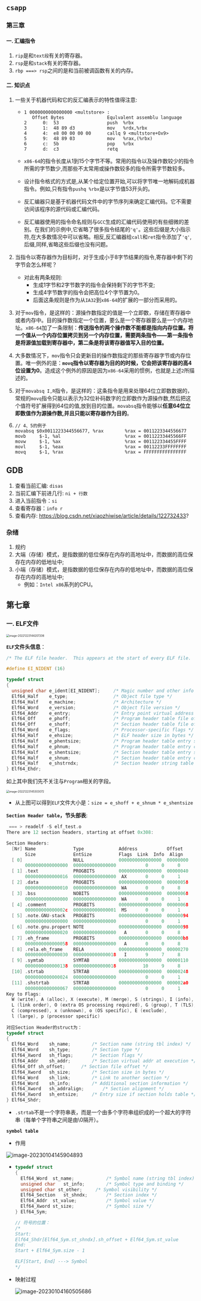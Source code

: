 ## `csapp`

### 第三章

#### 一. 汇编指令

1. `rip`是和`text段`有关的寄存器。
2. `rsp`是和`stack`有关的寄存器。
3. `rbp ===> rsp`之间的是和当前被调函数有关的内存。

#### 二. 知识点

1. 一些关于机器代码和它的反汇编表示的特性值得注意:

   - ```assembly
     1 0000000000000000 <multstore> :
     	Offset Bytes				Equlvalent assemblu language
     2 		0:  53					push  %rbx
     3 		1:  48 89 d3			mov   %rdx,%rbx
     4 		4:  e8 00 00 00 00		callq 9 <multstore+Ox9>
     5 		9:  48 89 03			mov   %rax,(%rbx)
     6 		c:  5b					pop   %rbx
     7 		d:  c3					retq
     ```

     

   - `x86-64`的指令长度从1到15个字节不等。常用的指令以及操作数较少的指令所需的字节数少,而那些不太常用或操作数较多的指令所需字节数较多。
   - 设计指令格式的方式是,从某个给定位置开始,可以将字节唯一地解码成机器指令。例如,只有指令`pushq %rbx`是以字节值53开头的。
   - 反汇编器只是基于机器代码文件中的字节序列来确定汇编代码。它不需要访间该程序的源代码或汇编代码。
   - 反汇编器使用的指令命名规则与`GCC`生成的汇编代码使用的有些细微的差别。在我们的示例中,它省略了很多指令结尾的`'q'`。这些后缀是大小指示符,在大多数情况中可以省略。相反,反汇编器给`call`和`ret`指令添加了`'q'`,后缀,同样,省略这些后缀也没有问题。

2. 当指令以寄存器作为目标时，对于生成小于8字节结果的指令,寄存器中剩下的字节会怎么样呢？

   - 对此有两条规则:
     - 生成1字节和2字节数字的指令会保持剩下的字节不变;
     - 生成4字节数字的指令会把高位4个字节置为0。
     - 后面这条规则是作为从`IA32`到`x86-64`的扩展的一部分而采用的。

3. 对于`mov`指令，是这样的：源操作数指定的值是一个立即数，存储在寄存器中或者内存中。目的操作数指定一个位置，要么是一个寄存器要么是一个内存地址。`x86-64`加了一条限制：**传送指令的两个操作数不能都是指向内存位置。将一个值从一个内存位置拷贝到另一个内存位置，需要两条指令——第一条指令是将源值加载到寄存器中，第二条是将该寄存器值写入目的位置。**
4. 大多数情况下，`mov`指令只会更新目的操作数指定的那些寄存器字节或内存位置。唯一例外的是：**`movq`指令以寄存器为目的的时候，它会把该寄存器的高4位设置为0**。造成这个例外的原因是因为`x86-64`采用的惯例，也就是上述`2`所描述的。
5. 对于`movabsq I,R`指令，是这样的：这条指令是用来处理64位立即数数据的，常规的`movq`指令只能以表示为32位补码数字的立即数作为源操作数,然后把这个值符号扩展得到64位的值,放到目的位置。`movabsq`指令能够以**任意64位立即数值作为源操作数,并且只能以寄存器作为目的**。
6. ```assembly
   // 4、5的例子
   movabsq $0x0011223344556677, %rax		%rax = 0011223344556677
   movb 	$-1, %al						%rax = 00112233445566FF
   movw 	$-1, %ax						%rax = 001122334455FFFF
   movl 	$-1, %eax						%rax = 00112233FFFFFFFF
   movq 	$-1, %rax						%rax = FFFFFFFFFFFFFFFF
   ```

   

## GDB

1. 查看当前汇编: `disas`
2. 当前汇编下前进几行: `ni + 行数`
3. 进入当前指令：`si`
4. 查看寄存器：`info r`
5. 查看内存: https://blog.csdn.net/xiaozhiwise/article/details/122732433?

### 杂绪
1. 规约
1. 大端（存储）模式，是指数据的低位保存在内存的高地址中，而数据的高位保存在内存的低地址中;
3. 小端（存储）模式，是指数据的低位保存在内存的低地址中，而数据的高位保存在内存的高地址中;
   - 例如：`Intel x86`系列的CPU。



## 第七章

### 一. ELF文件

<img src="/Users/fenghaining/work/csapp_learn/learnNode/assets/image-20221223144207206.png" alt="image-20221223144207206" style="zoom:50%;" />

**`ELF`文件头信息**：

```c
/* The ELF file header.  This appears at the start of every ELF file.  */

#define EI_NIDENT (16)

typedef struct
{
  unsigned char e_ident[EI_NIDENT];     /* Magic number and other info */						***
  Elf64_Half    e_type;                 /* Object file type */
  Elf64_Half    e_machine;              /* Architecture */
  Elf64_Word    e_version;              /* Object file version */
  Elf64_Addr    e_entry;                /* Entry point virtual address */
  Elf64_Off     e_phoff;                /* Program header table file offset */
  Elf64_Off     e_shoff;                /* Section header table file offset */			***
  Elf64_Word    e_flags;                /* Processor-specific flags */
  Elf64_Half    e_ehsize;               /* ELF header size in bytes */							***
  Elf64_Half    e_phentsize;            /* Program header table entry size */
  Elf64_Half    e_phnum;                /* Program header table entry count */
  Elf64_Half    e_shentsize;            /* Section header table entry size */				***
  Elf64_Half    e_shnum;                /* Section header table entry count */			***
  Elf64_Half    e_shstrndx;             /* Section header string table index */
} Elf64_Ehdr;
```

如上其中我们先不关注与`Program`相关的字段。

<img src="/Users/fenghaining/work/csapp_learn/learnNode/assets/image-20221223145303072.png" alt="image-20221223145303072" style="zoom:50%;" />

- 从上图可以得到`ELF`文件大小是：`size = e_shoff + e_shnum * e_shentsize`

**`Section Header table`，节头部表**:

```c
 === > readelf -S elf_test.o
There are 12 section headers, starting at offset 0x308:

Section Headers:
  [Nr] Name              Type             Address           Offset
       Size              EntSize          Flags  Link  Info  Align
  [ 0]                   NULL             0000000000000000  00000000
       0000000000000000  0000000000000000           0     0     0
  [ 1] .text             PROGBITS         0000000000000000  00000040
       0000000000000016  0000000000000000  AX       0     0     1
  [ 2] .data             PROGBITS         0000000000000000  00000058
       0000000000000010  0000000000000000  WA       0     0     8
  [ 3] .bss              NOBITS           0000000000000000  00000068
       0000000000000000  0000000000000000  WA       0     0     1
  [ 4] .comment          PROGBITS         0000000000000000  00000068
       000000000000002c  0000000000000001  MS       0     0     1
  [ 5] .note.GNU-stack   PROGBITS         0000000000000000  00000094
       0000000000000000  0000000000000000           0     0     1
  [ 6] .note.gnu.propert NOTE             0000000000000000  00000098
       0000000000000020  0000000000000000   A       0     0     8
  [ 7] .eh_frame         PROGBITS         0000000000000000  000000b8
       0000000000000058  0000000000000000   A       0     0     8
  [ 8] .rela.eh_frame    RELA             0000000000000000  00000270
       0000000000000030  0000000000000018   I       9     7     8
  [ 9] .symtab           SYMTAB           0000000000000000  00000110
       0000000000000138  0000000000000018          10     9     8
  [10] .strtab           STRTAB           0000000000000000  00000248
       0000000000000024  0000000000000000           0     0     1
  [11] .shstrtab         STRTAB           0000000000000000  000002a0
       0000000000000067  0000000000000000           0     0     1
Key to Flags:
  W (write), A (alloc), X (execute), M (merge), S (strings), I (info),
  L (link order), O (extra OS processing required), G (group), T (TLS),
  C (compressed), x (unknown), o (OS specific), E (exclude),
  l (large), p (processor specific)
    
对应Section Header的struct为：
typedef struct
{
  Elf64_Word	sh_name;		/* Section name (string tbl index) */			***
  Elf64_Word	sh_type;		/* Section type */												***
  Elf64_Xword	sh_flags;		/* Section flags */												***
  Elf64_Addr	sh_addr;		/* Section virtual addr at execution */		***
  Elf64_Off	sh_offset;		/* Section file offset */									***
  Elf64_Xword	sh_size;		/* Section size in bytes */								***
  Elf64_Word	sh_link;		/* Link to another section */
  Elf64_Word	sh_info;		/* Additional section information */
  Elf64_Xword	sh_addralign;		/* Section alignment */
  Elf64_Xword	sh_entsize;		/* Entry size if section holds table */	***
} Elf64_Shdr; 
```

- `.strtab`不是一个字符串表，而是一个由多个字符串组织成的一个超大的字符串（每单个字符串之间是由\0隔开）。 

**`symbol table`**

- 作用

![image-20230104145904893](/Users/fenghaining/work/csapp_learn/learnNode/assets/image-20230104145904893.png)

- ```c
  typedef struct
  {
    Elf64_Word	st_name;			/* Symbol name (string tbl index) */		表示在str tab里的偏移量
    unsigned char	st_info;		/* Symbol type and binding */						Bind(STB) | type(STT)
    unsigned char st_other;		/* Symbol visibility */
    Elf64_Section	st_shndx;		/* Section index */											表示是哪一个section和UDEF、COMMON等 
    Elf64_Addr	st_value;			/* Symbol value */											表示当前symbol的起始位置
    Elf64_Xword	st_size;			/* Symbol size */												表示该符号的大小
  } Elf64_Sym;
  
  // 符号的位置：
  /*
  Start:
  Elf64_Shdr[Elf64_Sym.st_shndx].sh_offset + Elf64_Sym.st_value
  End:
  Start + Elf64_Sym.size - 1
  
  ELF[Start, End] ---> Symbol
  */ 
  ```

- 映射过程

  ![image-20230104160505686](/Users/fenghaining/work/csapp_learn/learnNode/assets/image-20230104160505686.png)